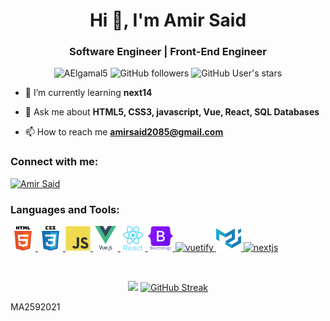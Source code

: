 <h1 align="center">Hi 👋, I'm Amir Said</h1>
<h3 align="center">Software Engineer | Front-End Engineer</h3>
<p align="center">
 <img src="https://komarev.com/ghpvc/?username=AElgamal5&label=Profile%20views&color=0e75b6&style=flat" alt="AElgamal5" /> <img alt="GitHub followers" src="https://img.shields.io/github/followers/AElgamal5"> <img alt="GitHub User's stars" src="https://img.shields.io/github/stars/AElgamal5">
 </p>


- 🌱 I’m currently learning **next14**

- 💬 Ask me about **HTML5, CSS3, javascript, Vue, React, SQL Databases**

- 📫 How to reach me **amirsaid2085@gmail.com**

<h3 align="left">Connect with me:</h3>
<p align="left">

<a href="https://www.linkedin.com/in/amir-ewida-38b079213" target="blank"><img src="https://raw.githubusercontent.com/rahuldkjain/github-profile-readme-generator/master/src/images/icons/Social/linked-in-alt.svg" alt="Amir Said" height="30" width="40" /></a> 
  

<h3 align="left">Languages and Tools:</h3>
<p align="left">
  <a href="https://developer.mozilla.org/en-US/docs/Web/HTML" target="_blank" rel="noreferrer">
    <img src="https://raw.githubusercontent.com/devicons/devicon/master/icons/html5/html5-original-wordmark.svg" alt="html5" width="40" height="40"/>
  </a>
  <a href="https://developer.mozilla.org/en-US/docs/Web/CSS" target="_blank" rel="noreferrer">
    <img src="https://raw.githubusercontent.com/devicons/devicon/master/icons/css3/css3-original-wordmark.svg" alt="css3" width="40" height="40"/>
  </a>
  <a href="https://developer.mozilla.org/en-US/docs/Web/JavaScript" target="_blank" rel="noreferrer">
    <img src="https://raw.githubusercontent.com/devicons/devicon/master/icons/javascript/javascript-original.svg" alt="javascript" width="40" height="40"/>
  </a>
  <a href="https://vuejs.org/" target="_blank" rel="noreferrer">
    <img src="https://raw.githubusercontent.com/devicons/devicon/master/icons/vuejs/vuejs-original-wordmark.svg" alt="vue" width="40" height="40"/>
  </a>
  <a href="https://reactjs.org/" target="_blank" rel="noreferrer">
    <img src="https://raw.githubusercontent.com/devicons/devicon/master/icons/react/react-original-wordmark.svg" alt="react" width="40" height="40"/>
  </a>
  <a href="https://getbootstrap.com" target="_blank" rel="noreferrer">
    <img src="https://raw.githubusercontent.com/devicons/devicon/master/icons/bootstrap/bootstrap-original-wordmark.svg" alt="bootstrap" width="40" height="40"/>
  </a>
  <a href="https://vuetifyjs.com/" target="_blank" rel="noreferrer">
    <img src="https://cdn.jsdelivr.net/npm/simple-icons@v5/icons/vuetify.svg" alt="vuetify" width="40" height="40"/>
  </a>
  <a href="https://mui.com/" target="_blank" rel="noreferrer">
    <img src="https://raw.githubusercontent.com/devicons/devicon/master/icons/materialui/materialui-original.svg" alt="mui" width="40" height="40"/>
  </a>
  <a href="https://nextjs.org/" target="_blank" rel="noreferrer">
    <img src="https://cdn.jsdelivr.net/npm/simple-icons@v5/icons/nextdotjs.svg" alt="nextjs" width="40" height="40"/>
  </a>
</p>
<br>
<p align="center">
<picture>
<source
  srcset="https://github-readme-stats.vercel.app/api?username=MA2592021&show_icons=true&theme=dark"
  media="(prefers-color-scheme: dark)"
/>
<source
  srcset="https://github-readme-stats.vercel.app/api?username=MA2592021&show_icons=true"
  media="(prefers-color-scheme: light), (prefers-color-scheme: no-preference)"
/>
<img src="https://github-readme-stats.vercel.app/api?username=MA2592021&show_icons=true" />
</picture>
 <a href="https://git.io/streak-stats"><img src="https://streak-stats.demolab.com?user=MA2592021&theme=dark" alt="GitHub Streak" /></a>
</p>MA2592021
